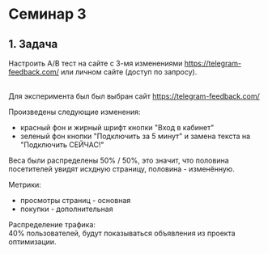 # Семинар 3

## 1. Задача
Настроить A/B тест на сайте с 3-мя изменениями https://telegram-feedback.com/ или личном сайте (доступ по запросу).
<br><br>

Для эксперимента был был выбран сайт https://telegram-feedback.com/

Произведены следующие изменения:
* красный фон и жирный шрифт кнопки "Вход в кабинет"
* зеленый фон кнопки "Подключить за 5 минут" и замена текста на "Подключить СЕЙЧАС!"

Веса были распределены 50% / 50%, это значит, что половина посетителей увидят исхдную страницу, половина - изменённую.

Метрики:
* просмотры страниц - основная
* покупки - дополнительная

Распределение трафика: \
40% пользователей, будут показываться объявления из проекта оптимизации.
